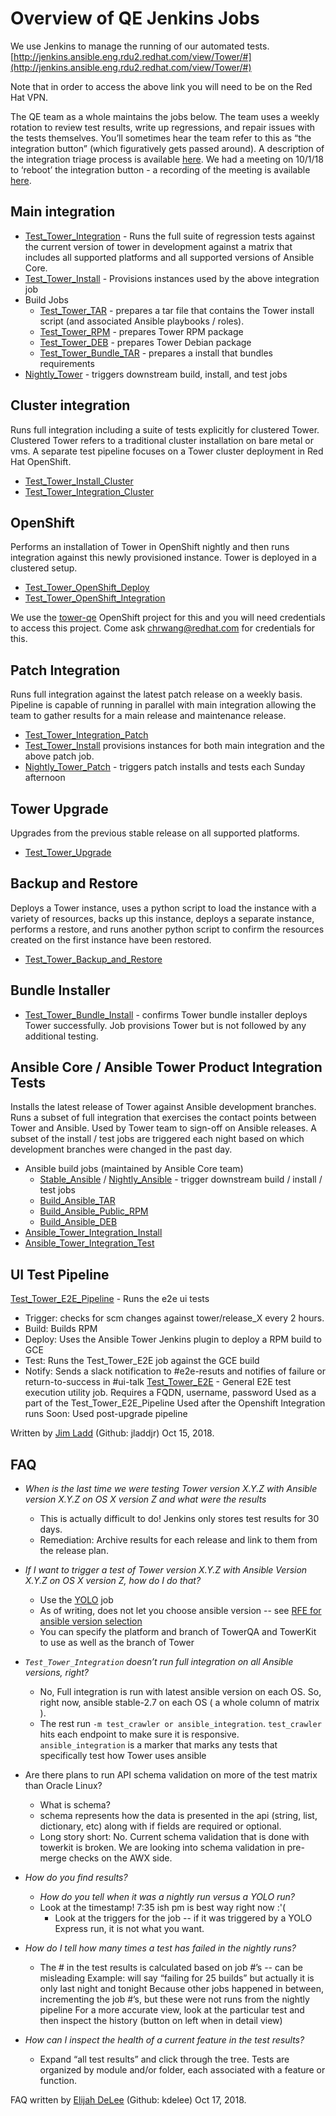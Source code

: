 # Overview of QE Jenkins Jobs

We use Jenkins to manage the running of our automated tests.
[http://jenkins.ansible.eng.rdu2.redhat.com/view/Tower/#](http://jenkins.ansible.eng.rdu2.redhat.com/view/Tower/#)

Note that in order to access the above link you will need to be on the Red Hat VPN.


The QE team as a whole maintains the jobs below. The team uses a weekly rotation to review test results, write up regressions, and repair issues with the tests themselves. You’ll sometimes hear the team refer to this as “the integration button” (which figuratively gets passed around). A description of the integration triage process is available [here](https://docs.google.com/document/d/1trChK3DScws2vJqEMMHdy3B0_9mHYcyxpZSbTlTq04k/edit). We had a meeting on 10/1/18 to ‘reboot’ the integration button - a recording of the meeting is available [here](https://bluejeans.com/s/PmDs3/).

## Main integration

- [Test_Tower_Integration](http://jenkins.ansible.eng.rdu2.redhat.com/view/Tower/job/Test_Tower_Integration/) - Runs the full suite of regression tests against the current version of tower in development against a matrix that includes all supported platforms and all supported versions of Ansible Core.
- [Test_Tower_Install](http://jenkins.ansible.eng.rdu2.redhat.com/view/Tower/job/Test_Tower_Bundle_Install/) - Provisions instances used by the above integration job
- Build Jobs
	- [Test_Tower_TAR](http://jenkins.ansible.eng.rdu2.redhat.com/view/Tower/job/Build_Tower_TAR/) - prepares a tar file that contains the Tower install script (and associated Ansible playbooks / roles).
	- [Test_Tower_RPM](http://jenkins.ansible.eng.rdu2.redhat.com/view/Tower/job/Build_Tower_RPM/) - prepares Tower RPM package
	- [Test_Tower_DEB](http://jenkins.ansible.eng.rdu2.redhat.com/view/Tower/job/Build_Tower_DEB/) - prepares Tower Debian package
	- [Test_Tower_Bundle_TAR](http://jenkins.ansible.eng.rdu2.redhat.com/view/Tower/job/Build_Tower_Bundle_TAR/) - prepares a install that bundles requirements
- [Nightly_Tower](http://jenkins.ansible.eng.rdu2.redhat.com/view/Tower/job/Nightly_Tower/) - triggers downstream build, install, and test jobs

## Cluster integration

Runs full integration including a suite of tests explicitly for clustered Tower. Clustered Tower refers to a traditional cluster installation on bare metal or vms. A separate test pipeline focuses on a Tower cluster deployment in Red Hat OpenShift.

- [Test_Tower_Install_Cluster](http://jenkins.ansible.eng.rdu2.redhat.com/view/Tower/job/Test_Tower_Install_Cluster/)
- [Test_Tower_Integration_Cluster](http://jenkins.ansible.eng.rdu2.redhat.com/view/Tower/job/Test_Tower_Integration_Cluster/)

## OpenShift

Performs an installation of Tower in OpenShift nightly and then runs integration against this newly provisioned instance. Tower is deployed in a clustered setup.

- [Test_Tower_OpenShift_Deploy](http://jenkins.ansible.eng.rdu2.redhat.com/view/Tower/job/Test_Tower_OpenShift_Deploy/)
- [Test_Tower_OpenShift_Integration](http://jenkins.ansible.eng.rdu2.redhat.com/view/Tower/job/Test_Tower_OpenShift_Integration/)

We use the [tower-qe](https://console.openshift.ansible.eng.rdu2.redhat.com/console/project/tower-qe/overview) OpenShift project for this and you will need credentials to access this project. Come ask chrwang@redhat.com for credentials for this.

## Patch Integration

Runs full integration against the latest patch release on a weekly basis. Pipeline is capable of running in parallel with main integration allowing the team to gather results for a main release and maintenance release.

- [Test_Tower_Integration_Patch](http://jenkins.ansible.eng.rdu2.redhat.com/view/Tower/job/Test_Tower_Integration_Patch/)
- [Test_Tower_Install](http://jenkins.ansible.eng.rdu2.redhat.com/job/Test_Tower_Install/#) provisions instances for both main integration and the above patch job.
- [Nightly_Tower_Patch](http://jenkins.ansible.eng.rdu2.redhat.com/view/Tower/job/Nightly_Tower_Patch/) - triggers patch installs and tests each Sunday afternoon

## Tower Upgrade

Upgrades from the previous stable release on all supported platforms.

- [Test_Tower_Upgrade](http://jenkins.ansible.eng.rdu2.redhat.com/view/Tower/job/Test_Tower_Upgrade/)

## Backup and Restore

Deploys a Tower instance, uses a python script to load the instance with a variety of resources, backs up this instance, deploys a separate instance, performs a restore, and runs another python script to confirm the resources created on the first instance have been restored.

- [Test_Tower_Backup_and_Restore](http://jenkins.ansible.eng.rdu2.redhat.com/view/Tower/job/Test_Tower_Backup_and_Restore/)

## Bundle Installer

- [Test_Tower_Bundle_Install](http://jenkins.ansible.eng.rdu2.redhat.com/view/Tower/job/Test_Tower_Bundle_Install/) - confirms Tower bundle installer deploys Tower successfully. Job provisions Tower but is not followed by any additional testing.

## Ansible Core / Ansible Tower Product Integration Tests

Installs the latest release of Tower against Ansible development branches. Runs a subset of full integration that exercises the contact points between Tower and Ansible. Used by Tower team to sign-off on Ansible releases. A subset of the install / test jobs are triggered each night based on which development branches were changed in the past day.

- Ansible build jobs (maintained by Ansible Core team)
	- [Stable_Ansible](http://jenkins.ansible.eng.rdu2.redhat.com/view/Ansible/job/Stable_Ansible/) / [Nightly_Ansible](http://jenkins.ansible.eng.rdu2.redhat.com/view/Ansible/job/Nightly_Ansible/) - trigger downstream build / install / test jobs
	- [Build_Ansible_TAR](http://jenkins.ansible.eng.rdu2.redhat.com/view/Ansible/job/Build_Ansible_TAR/)
	- [Build_Ansible_Public_RPM](http://jenkins.ansible.eng.rdu2.redhat.com/view/Ansible/job/Build_Ansible_Public_RPM/)
	- [Build_Ansible_DEB](http://jenkins.ansible.eng.rdu2.redhat.com/view/Ansible/job/Build_Ansible_DEB/)
- [Ansible_Tower_Integration_Install](http://jenkins.ansible.eng.rdu2.redhat.com/view/Tower/job/Ansible_Tower_Integration_Install/)
- [Ansible_Tower_Integration_Test](http://jenkins.ansible.eng.rdu2.redhat.com/view/Tower/job/Ansible_Tower_Integration_Test/)

## UI Test Pipeline

[Test_Tower_E2E_Pipeline](http://jenkins.ansible.eng.rdu2.redhat.com/job/Test_Tower_E2E_Pipeline/) - Runs the e2e ui tests

- Trigger: checks for scm changes against tower/release_X every 2 hours.
- Build: Builds RPM
- Deploy: Uses the Ansible Tower Jenkins plugin to deploy a RPM build to GCE
- Test: Runs the Test_Tower_E2E job against the GCE build
- Notify: Sends a slack notification to #e2e-resuts and notifies of failure or return-to-success in #ui-talk
[Test_Tower_E2E](http://jenkins.ansible.eng.rdu2.redhat.com/job/Test_Tower_E2E/) - General E2E test execution utility job. Requires a FQDN, username, password
Used as a part of the Test_Tower_E2E_Pipeline
Used after the Openshift Integration runs
Soon: Used post-upgrade pipeline

Written by [Jim Ladd](mailto:jladd@redhat.com) (Github: jladdjr) Oct 15, 2018.

## FAQ

* _When is the last time we were testing Tower version X.Y.Z with Ansible version X.Y.Z on OS X version Z and what were the results_
    * This is actually difficult to do! Jenkins only stores test results for 30 days.
    * Remediation: Archive results for each release and link to them from the release plan.
* _If I want to trigger a test of Tower version X.Y.Z with Ansible Version X.Y.Z on OS X version Z, how do I do that?_
    * Use the [YOLO](http://jenkins.ansible.eng.rdu2.redhat.com/job/Test_Tower_Yolo_Express/) job
    * As of writing, does not let you choose ansible version -- see [RFE for ansible version selection](https://github.com/ansible/tower-qa/issues/2331)
    * You can specify the platform and branch of TowerQA and TowerKit to use as well as the branch of Tower
* _`Test_Tower_Integration` doesn’t run full integration on all Ansible versions, right?_
    * No, Full integration is run with latest ansible version on each OS. So, right now, ansible stable-2.7 on each OS ( a whole column of matrix ).
    * The rest run `-m test_crawler or ansible_integration`. `test_crawler` hits each endpoint to make sure it is responsive. `ansible_integration` is a marker that marks any tests that specifically test how Tower uses ansible
* Are there plans to run API schema validation on more of the test matrix than Oracle Linux?
    * What is schema?
	* schema represents how the data is presented in the api (string, list, dictionary, etc) along with if fields are required or optional.
    * Long story short: No. Current schema validation that is done with towerkit is broken. We are looking into schema validation in pre-merge checks on the AWX side.

* _How do you find results?_
    * _How do you tell when it was a nightly run versus a YOLO run?_
	* Look at the timestamp! 7:35 ish pm is best way right now :'(
        * Look at the triggers for the job -- if it was triggered by a YOLO Express run, it is not what you want.

* _How do I tell how many times a test has failed in the nightly runs?_
    * The # in the test results is calculated based on job #’s  -- can be misleading
      Example: will say “failing for 25 builds” but actually it is only last night and tonight
      Because other jobs happened in between, incrementing the job #’s, but these were not runs from the nightly pipeline
      For a more accurate view, look at the particular test and then inspect the history (button on left when in detail view)
* _How can I inspect the health of a current feature in the test results?_
    * Expand “all test results” and click through the tree. Tests are organized by module and/or folder, each associated with a feature or function.

FAQ written by [Elijah DeLee](mailto:kdelee@redhat.com) (Github: kdelee) Oct 17, 2018.
